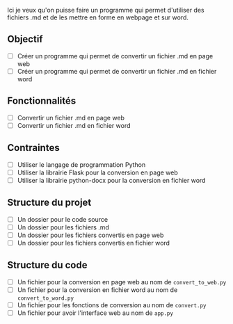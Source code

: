 Ici je veux qu'on puisse faire un programme qui permet d'utiliser des fichiers .md et de les mettre en forme en webpage et sur word.

## Objectif
- [ ] Créer un programme qui permet de convertir un fichier .md en page web
- [ ] Créer un programme qui permet de convertir un fichier .md en fichier word

## Fonctionnalités
- [ ] Convertir un fichier .md en page web
- [ ] Convertir un fichier .md en fichier word

## Contraintes
- [ ] Utiliser le langage de programmation Python
- [ ] Utiliser la librairie Flask pour la conversion en page web
- [ ] Utiliser la librairie python-docx pour la conversion en fichier word

## Structure du projet
- [ ] Un dossier pour le code source
- [ ] Un dossier pour les fichiers .md
- [ ] Un dossier pour les fichiers convertis en page web
- [ ] Un dossier pour les fichiers convertis en fichier word

## Structure du code
- [ ] Un fichier pour la conversion en page web au nom de `convert_to_web.py`
- [ ] Un fichier pour la conversion en fichier word au nom de `convert_to_word.py`
- [ ] Un fichier pour les fonctions de conversion au nom de `convert.py`
- [ ] Un fichier pour avoir l'interface web au nom de `app.py`
